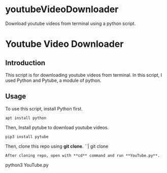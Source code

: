 # youtubeVideoDownloader
Download youtube videos from terminal using a python script.
# Youtube Video Downloader

## Introduction

This script is for downloading youtube videos from terminal. In this script, I used Python and Pytube, a module of python. 

## Usage 

To use this script, install Python first. 
```
apt install python
```
Then, Install pytube to download youtube videos.
```
pip3 install pytube
```
Then, clone this repo using **git clone**.
``|
git clone 
```
After cloning repo, open with **cd** command and run **YouTube.py**.
```
python3 YouTube.py
```
